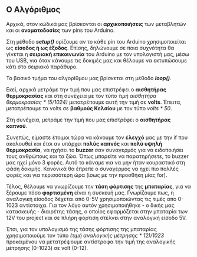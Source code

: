 ## Ο Αλγόριθμος

Αρχικά, στον κώδικά μας βρίσκονται οι **αρχικοποιήσεις** των μεταβλητών και οι **ονοματοδοσίες** των pins του Arduino.

Στη μέθοδο ***setup()*** ορίζουμε αν το κάθε pin του Arduino χρησιμοποιείται ως **είσοδος ή ως έξοδος**.
Επίσης, δηλώνουμε σε ποια συχνότητα θα γίνεται η **σειριακή επικοινωνία** του Arduino με τον υπολογιστή μας, μέσω του USB, για όταν κάνουμε τις δοκιμές μας και θέλουμε να εκτυπώσουμε κάτι στο σειριακό παράθυρο.

Το βασικό τμήμα του αλγορίθμου μας βρίσκεται στη μέθοδο ***loop()***.

Εκεί, αρχικά μετράμε την τιμή που μας επιστρέφει ο **αισθητήρας θερμοκρασίας** και στη συνέχεια με τον τύπο *τιμή αισθητήρα θερμοκρασίας * (5/1024)* μετατρέπουμε αυτή την τιμή σε **volts**. Έπειτα, μετατρέπουμε τα volts σε **βαθμούς Κελσίου** με τον τύπο *volts * 50*.

Στη συνέχεια, μετράμε την τιμή που μας επιστρέφει ο **αισθητήρας καπνού**.

Συνεπώς, είμαστε έτοιμοι τώρα να κάνουμε τον **έλεγχό** μας με την if που ακολουθεί και έτσι αν υπάρχει **πολύς καπνός** και **πολύ υψηλή θερμοκρασία**, να ηχήσει το **buzzer** σαν συναγερμός για να ειδοποιήσει τους ανθρώπους και τα ζώα. Όπως μπορείτε να παρατηρήσετε, το buzzer μας ηχεί μόνο 3 φορές. Αυτό το κάναμε για να μην ήταν κουραστικό στη φάση δοκιμής. Κανονικά θα έπρεπε ο συναγερμός να ηχεί πιο πολλές φορές και για περισσότερη ώρα (ίσως με την προσθήκη μίας for).

Τέλος, θέλουμε να γνωρίζουμε την **τάση φόρτισης** της **μπαταρίας**, για να ξέρουμε πόσο **φορτισμένη** είναι η συσκευή μας. Γνωρίζουμε πως, η αναλογική είσοδος δέχεται από 0-5V χρησιμοποιώντας τις τιμές από 0-1023 αντίστοιχα. Για τον λόγο αυτόν χρησιμοποιήθηκε - ο δικής μας κατασκευής - διαιρέτης τάσης, ο οποίος εφαρμόζεται στην μπαταρία των 12V του project και σε πλήρη φόρτιση στέλνει στην αναλογική είσοδο 5V.

Έτσι, για τον υπολογισμό της τάσης φόρτισης της μπαταρίας χρησιμοποιούμε τον τύπο *(τιμή αναλογικής μέτρησης * 12)/1023* προκειμένου να μετατρέψουμε αντίστροφα την τιμή της αναλογικής μέτρησης (0-1023) σε volt (0-12).
